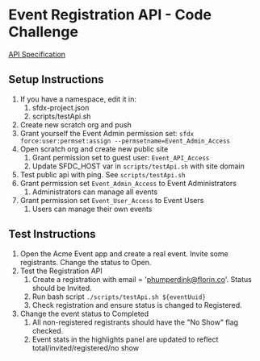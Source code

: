 # Event Registration API - Code Challenge

[API Specification](https://www.notion.so/Code-Challenge-Event-Registration-API-2c97572b571f4a8ca78ec6cd7c6c6322)

## Setup Instructions

1. If you have a namespace, edit it in:
    1. sfdx-project.json
    1. scripts/testApi.sh
1. Create new scratch org and push
1. Grant yourself the Event Admin permission set: `sfdx force:user:permset:assign --permsetname=Event_Admin_Access`
1. Open scratch org and create new public site
    1. Grant permission set to guest user: `Event_API_Access`
    1. Update SFDC_HOST var in `scripts/testApi.sh` with site domain
1. Test public api with ping. See `scripts/testApi.sh`
1. Grant permission set `Event_Admin_Access` to Event Administrators
    1. Administrators can manage all events
1. Grant permission set `Event_User_Access` to Event Users
    1. Users can manage their own events

## Test Instructions

1. Open the Acme Event app and create a real event. Invite some registrants. Change the status to Open.
1. Test the Registration API
    1. Create a registration with email = 'phumperdink@florin.co'. Status should be Invited.
    1. Run bash script `./scripts/testApi.sh ${eventUuid}`
    1. Check registration and ensure status is changed to Registered.
1. Change the event status to Completed
    1. All non-registered registrants should have the "No Show" flag checked.
    1. Event stats in the highlights panel are updated to reflect total/invited/registered/no show
